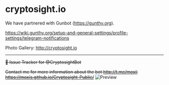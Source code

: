 # cryptosight.io
We have partnered with Gunbot (https://gunthy.org).

https://wiki.gunthy.org/setup-and-general-settings/profile-settings/telegram-notifications

Photo Gallery: http://cryptosight.io
***

~~🤖 Issue Tracker for @CryptosightBot~~

~~Contact me for more information about the bot http://t.me/moxii
https://moxis.github.io/Cryptosight-Public/~~
![Preview](https://i.imgur.com/UAX84hU.png)
